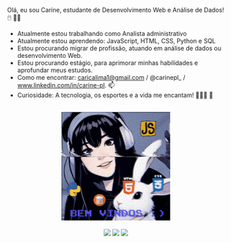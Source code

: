 Olá, eu sou Carine, estudante de Desenvolvimento Web e Análise de Dados! 🖱️ 🫶🏼

- Atualmente estou trabalhando como Analista administrativo <br/>
- Atualmente estou aprendendo: JavaScript, HTML, CSS, Python e SQL <br/>
- Estou procurando migrar de profissão, atuando em análise de dados ou desenvolvimento Web.<br/>
- Estou procurando estágio, para aprimorar minhas habilidades e aprofundar meus estudos. <br/>
- Como me encontrar: caricalima1@gmail.com / @carinepl_ / www.linkedin.com/in/carine-pl. 📫 <br/>
- Curiosidade: A tecnologia, os esportes e a vida me encantam!  👩🏻‍💻 🩵 <br/>
</br>

<div align="center" >
  <img
      width="50%"
      src="giphy.gif"
      alt="i-am-programming"
     />

 
</br>



 </br>

 <div> 
<a href="https://discord.com/users/carinepl)" target="_blank"><img src="https://img.shields.io/badge/Discord-7289DA?style=for-the-badge&logo=discord&logoColor=white" target="_blank"></a> 
<a href = "caricalima1@gmail.com"><img src="https://img.shields.io/badge/Gmail-D14836?style=for-the-badge&logo=gmail&logoColor=white"></a>
<a href="hhttps://www.linkedin.com/in/carine-pl/" target="_blank"><img src="https://img.shields.io/badge/-LinkedIn-%230077B5?style=for-the-badge&logo=linkedin&logoColor=white" target="_blank"></a> 
  
</div>

